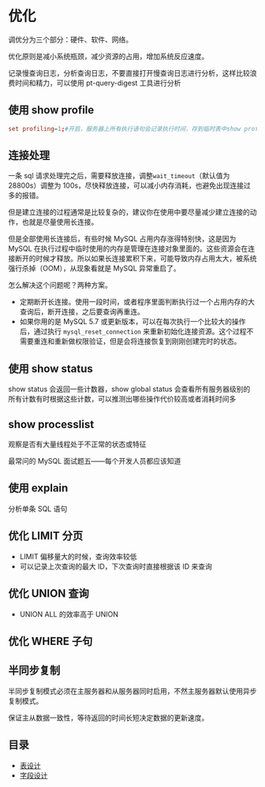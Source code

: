 # 优化

调优分为三个部分：硬件、软件、网络。

优化原则是减小系统瓶颈，减少资源的占用，增加系统反应速度。

记录慢查询日志，分析查询日志，不要直接打开慢查询日志进行分析，这样比较浪费时间和精力，可以使用 pt-query-digest 工具进行分析

## 使用 show profile

```conf
set profiling=1;#开启，服务器上所有执行语句会记录执行时间，存到临时表中show profilesshow profile for query 临时表ID
```

## 连接处理

一条 sql 请求处理完之后，需要释放连接，调整`wait_timeout`（默认值为 28800s）调整为 100s，尽快释放连接，可以减小内存消耗，也避免出现连接过多的报错。

但是建立连接的过程通常是比较复杂的，建议你在使用中要尽量减少建立连接的动作，也就是尽量使用长连接。

但是全部使用长连接后，有些时候 MySQL 占用内存涨得特别快，这是因为 MySQL 在执行过程中临时使用的内存是管理在连接对象里面的。这些资源会在连接断开的时候才释放。所以如果长连接累积下来，可能导致内存占用太大，被系统强行杀掉（OOM），从现象看就是 MySQL 异常重启了。

怎么解决这个问题呢？两种方案。

- 定期断开长连接。使用一段时间，或者程序里面判断执行过一个占用内存的大查询后，断开连接，之后要查询再重连。
- 如果你用的是 MySQL 5.7 或更新版本，可以在每次执行一个比较大的操作后，通过执行 `mysql_reset_connection` 来重新初始化连接资源。这个过程不需要重连和重新做权限验证，但是会将连接恢复到刚刚创建完时的状态。

## 使用 show status

show status 会返回一些计数器，show global status 会查看所有服务器级别的所有计数有时根据这些计数，可以推测出哪些操作代价较高或者消耗时间多

## show processlist

观察是否有大量线程处于不正常的状态或特征

最常问的 MySQL 面试题五——每个开发人员都应该知道

## 使用 explain

分析单条 SQL 语句

## 优化 LIMIT 分页

- LIMIT 偏移量大的时候，查询效率较低
- 可以记录上次查询的最大 ID，下次查询时直接根据该 ID 来查询

## 优化 UNION 查询

- UNION ALL 的效率高于 UNION

## 优化 WHERE 子句

## 半同步复制

半同步复制模式必须在主服务器和从服务器同时启用，不然主服务器默认使用异步复制模式。

保证主从数据一致性，等待返回的时间长短决定数据的更新速度。

## 目录

- [表设计](table.md)
- [字段设计](table.md)
